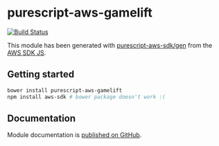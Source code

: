 # purescript-aws-gamelift

[![Build Status](https://app.wercker.com/status/5909b9e96d1080804b17a28f72f87b6b/s/master)](https://app.wercker.com/project/byKey/5909b9e96d1080804b17a28f72f87b6b)

This module has been generated with [purescript-aws-sdk/gen](https://github.com/purescript-aws-sdk/gen) from the [AWS SDK JS](https://github.com/aws/aws-sdk-js).

## Getting started

```sh
bower install purescript-aws-gamelift
npm install aws-sdk # bower package doesn't work :(
```

## Documentation

Module documentation is [published on GitHub](https://github.com/purescript-aws-sdk/purescript-aws-gamelift/tree/master/docs).
